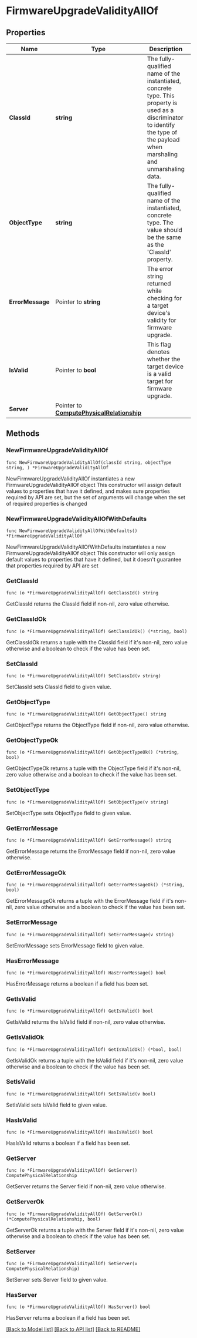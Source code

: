 # FirmwareUpgradeValidityAllOf

## Properties

Name | Type | Description | Notes
------------ | ------------- | ------------- | -------------
**ClassId** | **string** | The fully-qualified name of the instantiated, concrete type. This property is used as a discriminator to identify the type of the payload when marshaling and unmarshaling data. | [default to "firmware.UpgradeValidity"]
**ObjectType** | **string** | The fully-qualified name of the instantiated, concrete type. The value should be the same as the &#39;ClassId&#39; property. | [default to "firmware.UpgradeValidity"]
**ErrorMessage** | Pointer to **string** | The error string returned while checking for a target device&#39;s validity for firmware upgrade. | [optional] [readonly] 
**IsValid** | Pointer to **bool** | This flag denotes whether the target device is a valid target for firmware upgrade. | [optional] [readonly] 
**Server** | Pointer to [**ComputePhysicalRelationship**](ComputePhysicalRelationship.md) |  | [optional] 

## Methods

### NewFirmwareUpgradeValidityAllOf

`func NewFirmwareUpgradeValidityAllOf(classId string, objectType string, ) *FirmwareUpgradeValidityAllOf`

NewFirmwareUpgradeValidityAllOf instantiates a new FirmwareUpgradeValidityAllOf object
This constructor will assign default values to properties that have it defined,
and makes sure properties required by API are set, but the set of arguments
will change when the set of required properties is changed

### NewFirmwareUpgradeValidityAllOfWithDefaults

`func NewFirmwareUpgradeValidityAllOfWithDefaults() *FirmwareUpgradeValidityAllOf`

NewFirmwareUpgradeValidityAllOfWithDefaults instantiates a new FirmwareUpgradeValidityAllOf object
This constructor will only assign default values to properties that have it defined,
but it doesn't guarantee that properties required by API are set

### GetClassId

`func (o *FirmwareUpgradeValidityAllOf) GetClassId() string`

GetClassId returns the ClassId field if non-nil, zero value otherwise.

### GetClassIdOk

`func (o *FirmwareUpgradeValidityAllOf) GetClassIdOk() (*string, bool)`

GetClassIdOk returns a tuple with the ClassId field if it's non-nil, zero value otherwise
and a boolean to check if the value has been set.

### SetClassId

`func (o *FirmwareUpgradeValidityAllOf) SetClassId(v string)`

SetClassId sets ClassId field to given value.


### GetObjectType

`func (o *FirmwareUpgradeValidityAllOf) GetObjectType() string`

GetObjectType returns the ObjectType field if non-nil, zero value otherwise.

### GetObjectTypeOk

`func (o *FirmwareUpgradeValidityAllOf) GetObjectTypeOk() (*string, bool)`

GetObjectTypeOk returns a tuple with the ObjectType field if it's non-nil, zero value otherwise
and a boolean to check if the value has been set.

### SetObjectType

`func (o *FirmwareUpgradeValidityAllOf) SetObjectType(v string)`

SetObjectType sets ObjectType field to given value.


### GetErrorMessage

`func (o *FirmwareUpgradeValidityAllOf) GetErrorMessage() string`

GetErrorMessage returns the ErrorMessage field if non-nil, zero value otherwise.

### GetErrorMessageOk

`func (o *FirmwareUpgradeValidityAllOf) GetErrorMessageOk() (*string, bool)`

GetErrorMessageOk returns a tuple with the ErrorMessage field if it's non-nil, zero value otherwise
and a boolean to check if the value has been set.

### SetErrorMessage

`func (o *FirmwareUpgradeValidityAllOf) SetErrorMessage(v string)`

SetErrorMessage sets ErrorMessage field to given value.

### HasErrorMessage

`func (o *FirmwareUpgradeValidityAllOf) HasErrorMessage() bool`

HasErrorMessage returns a boolean if a field has been set.

### GetIsValid

`func (o *FirmwareUpgradeValidityAllOf) GetIsValid() bool`

GetIsValid returns the IsValid field if non-nil, zero value otherwise.

### GetIsValidOk

`func (o *FirmwareUpgradeValidityAllOf) GetIsValidOk() (*bool, bool)`

GetIsValidOk returns a tuple with the IsValid field if it's non-nil, zero value otherwise
and a boolean to check if the value has been set.

### SetIsValid

`func (o *FirmwareUpgradeValidityAllOf) SetIsValid(v bool)`

SetIsValid sets IsValid field to given value.

### HasIsValid

`func (o *FirmwareUpgradeValidityAllOf) HasIsValid() bool`

HasIsValid returns a boolean if a field has been set.

### GetServer

`func (o *FirmwareUpgradeValidityAllOf) GetServer() ComputePhysicalRelationship`

GetServer returns the Server field if non-nil, zero value otherwise.

### GetServerOk

`func (o *FirmwareUpgradeValidityAllOf) GetServerOk() (*ComputePhysicalRelationship, bool)`

GetServerOk returns a tuple with the Server field if it's non-nil, zero value otherwise
and a boolean to check if the value has been set.

### SetServer

`func (o *FirmwareUpgradeValidityAllOf) SetServer(v ComputePhysicalRelationship)`

SetServer sets Server field to given value.

### HasServer

`func (o *FirmwareUpgradeValidityAllOf) HasServer() bool`

HasServer returns a boolean if a field has been set.


[[Back to Model list]](../README.md#documentation-for-models) [[Back to API list]](../README.md#documentation-for-api-endpoints) [[Back to README]](../README.md)


